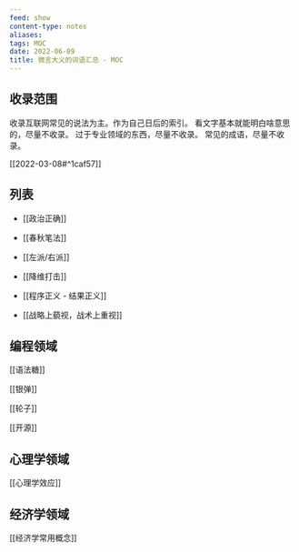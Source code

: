```yaml
---
feed: show
content-type: notes
aliases: 
tags: MOC
date: 2022-06-09
title: 微言大义的词语汇总 - MOC
---
```


## 收录范围

收录互联网常见的说法为主。作为自己日后的索引。
看文字基本就能明白啥意思的，尽量不收录。
过于专业领域的东西，尽量不收录。
常见的成语，尽量不收录。

[[2022-03-08#^1caf57]]

## 列表

- [[政治正确]]
- [[春秋笔法]]
- [[左派/右派]]
- [[降维打击]]

- [[程序正义 - 结果正义]]

- [[战略上藐视，战术上重视]]

## 编程领域

[[语法糖]]

[[银弹]]

[[轮子]]

[[开源]]

## 心理学领域

[[心理学效应]]

## 经济学领域

[[经济学常用概念]]
